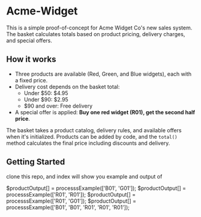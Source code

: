 # Acme-Widget

This is a simple proof-of-concept for Acme Widget Co's new sales system. The basket calculates totals based on product pricing, delivery charges, and special offers.


## How it works

- Three products are available (Red, Green, and Blue widgets), each with a fixed price.
- Delivery cost depends on the basket total:
  - Under $50: $4.95
  - Under $90: $2.95
  - $90 and over: Free delivery
- A special offer is applied: **Buy one red widget (R01), get the second half price**.

The basket takes a product catalog, delivery rules, and available offers when it's initialized. Products can be added by code, and the `total()` method calculates the final price including discounts and delivery.


## Getting Started

clone this repo, and index will show you example and output of

$productOutput[] = processsExample(['B01', 'G01']);
$productOutput[] = processsExample(['R01', 'R01']);
$productOutput[] = processsExample(['R01', 'G01']);
$productOutput[] = processsExample(['B01', 'B01', 'R01', 'R01', 'R01']);